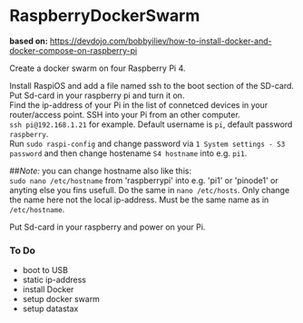 # RaspberryDockerSwarm  
  
**based on:** https://devdojo.com/bobbyiliev/how-to-install-docker-and-docker-compose-on-raspberry-pi  
  
Create a docker swarm on four Raspberry Pi 4.  
  
Install RaspiOS and add a file named ssh to the boot section of the SD-card. Put Sd-card in your raspberry pi and turn it on.  
Find the ip-address of your Pi in the list of connetced devices in your router/access point. SSH into your Pi from an other computer.  
`ssh pi@192.168.1.21` for example. Default username is `pi`, default password `raspberry`.  
Run `sudo raspi-config` and change password via `1 System settings - S3 password` and then change hostename `S4 hostname` into e.g. `pi1`.    

##_Note:_
     you can change hostname also like this:  
     `sudo nano /etc/hostname` from 'raspberrypi' into e.g. 'pi1' or 'pinode1' or anyting else you fins usefull.
      Do the same in `nano /etc/hosts`. Only change the name here not the local ip-address. Must be the same name as in `/etc/hostname`.
  
Put Sd-card in your raspberry and power on your Pi.  
  
### To Do  
- boot to USB
- static ip-address
- install Docker
- setup docker swarm
- setup datastax
